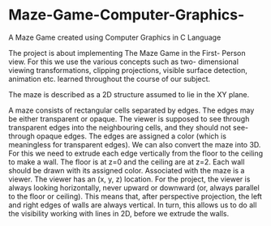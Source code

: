 # Maze-Game-Computer-Graphics-
A Maze Game created using Computer Graphics in C Language 

The project is about implementing The Maze Game in the First- Person view. For this we use the various concepts such as two- dimensional viewing transformations, clipping projections, visible surface detection, animation etc. learned throughout the course of our subject.

The maze is described as a 2D structure assumed to lie in the XY plane.

A maze consists of rectangular cells separated by edges. The edges may be either transparent or opaque. The viewer is supposed to see through transparent edges into the neighbouring cells, and they should not see-through opaque edges. The edges are assigned a color (which is meaningless for transparent edges). We can also convert the maze into 3D. For this we need to extrude each edge vertically from the floor to the ceiling to make a wall. The floor is
at z=0 and the ceiling are at z=2. Each wall should be drawn with its assigned color.
Associated with the maze is a viewer. The viewer has an (x, y, z) location. For the project, the viewer is always looking horizontally, never upward or downward (or, always parallel to the floor or ceiling). This means that, after perspective projection, the left and right edges of walls are always vertical. In turn, this allows us to do all the visibility working with lines in 2D, before we extrude the walls.

